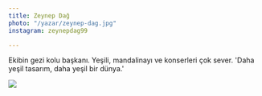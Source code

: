 ```yaml
---
title: Zeynep Dağ
photo: "/yazar/zeynep-dag.jpg"
instagram: zeynepdag99

---
```

Ekibin gezi kolu başkanı. Yeşili, mandalinayı ve konserleri çok sever. 'Daha yeşil tasarım, daha yeşil bir dünya.'

![](/cinago-jack-london.jpg)